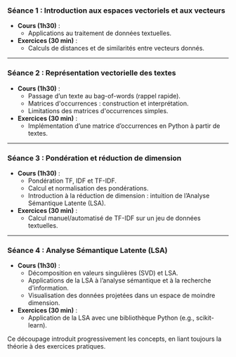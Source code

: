 ### **Séance 1 : Introduction aux espaces vectoriels et aux vecteurs**
- **Cours (1h30)** :
  - Applications au traitement de données textuelles.
- **Exercices (30 min)** :
  - Calculs de distances et de similarités entre vecteurs donnés.

---

### **Séance 2 : Représentation vectorielle des textes**
- **Cours (1h30)** :
  - Passage d’un texte au bag-of-words (rappel rapide).
  - Matrices d'occurrences : construction et interprétation.
  - Limitations des matrices d'occurrences simples.
- **Exercices (30 min)** :
  - Implémentation d’une matrice d’occurrences en Python à partir de textes.

---

### **Séance 3 : Pondération et réduction de dimension**
- **Cours (1h30)** :
  - Pondération TF, IDF et TF-IDF.
  - Calcul et normalisation des pondérations.
  - Introduction à la réduction de dimension : intuition de l’Analyse Sémantique Latente (LSA).
- **Exercices (30 min)** :
  - Calcul manuel/automatisé de TF-IDF sur un jeu de données textuelles.

---

### **Séance 4 : Analyse Sémantique Latente (LSA)**
- **Cours (1h30)** :
  - Décomposition en valeurs singulières (SVD) et LSA.
  - Applications de la LSA à l’analyse sémantique et à la recherche d'information.
  - Visualisation des données projetées dans un espace de moindre dimension.
- **Exercices (30 min)** :
  - Application de la LSA avec une bibliothèque Python (e.g., scikit-learn).

Ce découpage introduit progressivement les concepts, en liant toujours la théorie à des exercices pratiques.